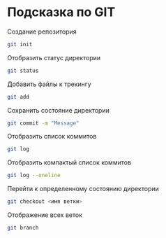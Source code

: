 # Подсказка по GIT

Создание репозитория
```sh
git init
```

Отобразить статус директории
```sh
git status
```

Добавить файлы к трекингу
```sh
git add
```

Сохранить состояние директории
```sh
git commit -m "Message"
```

Отобразить список коммитов
```sh
git log
```

Отобразить компактый список коммитов
```sh
git log --oneline
```

Перейти к определенному состоянию директории
```sh
git checkout <имя ветки>
```

Отображение всех веток
```sh
git branch
```